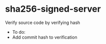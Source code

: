 # sha256-signed-server
Verify source code by verifying hash

  - To do:
  - Add commit hash to verification
  
